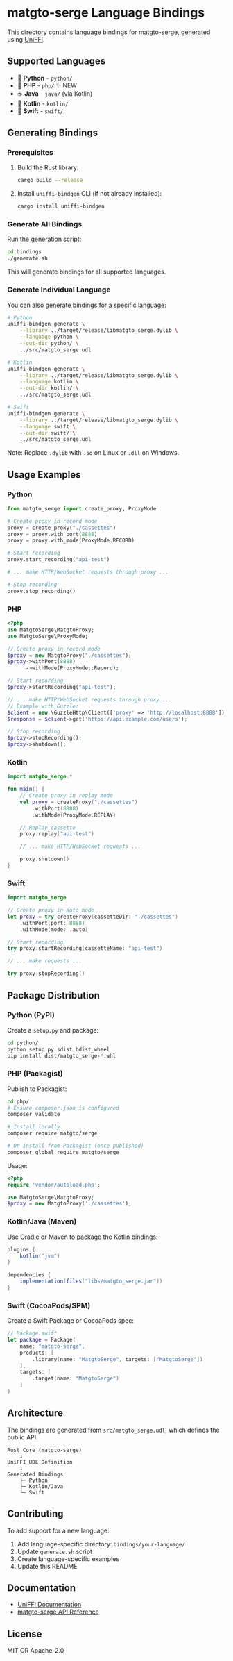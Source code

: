 # matgto-serge Language Bindings

This directory contains language bindings for matgto-serge, generated using [UniFFI](https://mozilla.github.io/uniffi-rs/).

## Supported Languages

- 🐍 **Python** - `python/`
- 🐘 **PHP** - `php/` ✨ NEW
- ☕ **Java** - `java/` (via Kotlin)
- 🤖 **Kotlin** - `kotlin/`
- 🍎 **Swift** - `swift/`

## Generating Bindings

### Prerequisites

1. Build the Rust library:
   ```bash
   cargo build --release
   ```

2. Install `uniffi-bindgen` CLI (if not already installed):
   ```bash
   cargo install uniffi-bindgen
   ```

### Generate All Bindings

Run the generation script:

```bash
cd bindings
./generate.sh
```

This will generate bindings for all supported languages.

### Generate Individual Language

You can also generate bindings for a specific language:

```bash
# Python
uniffi-bindgen generate \
    --library ../target/release/libmatgto_serge.dylib \
    --language python \
    --out-dir python/ \
    ../src/matgto_serge.udl

# Kotlin
uniffi-bindgen generate \
    --library ../target/release/libmatgto_serge.dylib \
    --language kotlin \
    --out-dir kotlin/ \
    ../src/matgto_serge.udl

# Swift
uniffi-bindgen generate \
    --library ../target/release/libmatgto_serge.dylib \
    --language swift \
    --out-dir swift/ \
    ../src/matgto_serge.udl
```

Note: Replace `.dylib` with `.so` on Linux or `.dll` on Windows.

## Usage Examples

### Python

```python
from matgto_serge import create_proxy, ProxyMode

# Create proxy in record mode
proxy = create_proxy("./cassettes")
proxy = proxy.with_port(8888)
proxy = proxy.with_mode(ProxyMode.RECORD)

# Start recording
proxy.start_recording("api-test")

# ... make HTTP/WebSocket requests through proxy ...

# Stop recording
proxy.stop_recording()
```

### PHP

```php
<?php
use MatgtoSerge\MatgtoProxy;
use MatgtoSerge\ProxyMode;

// Create proxy in record mode
$proxy = new MatgtoProxy("./cassettes");
$proxy->withPort(8888)
      ->withMode(ProxyMode::Record);

// Start recording
$proxy->startRecording("api-test");

// ... make HTTP/WebSocket requests through proxy ...
// Example with Guzzle:
$client = new \GuzzleHttp\Client(['proxy' => 'http://localhost:8888']);
$response = $client->get('https://api.example.com/users');

// Stop recording
$proxy->stopRecording();
$proxy->shutdown();
```

### Kotlin

```kotlin
import matgto_serge.*

fun main() {
    // Create proxy in replay mode
    val proxy = createProxy("./cassettes")
        .withPort(8888)
        .withMode(ProxyMode.REPLAY)

    // Replay cassette
    proxy.replay("api-test")

    // ... make HTTP/WebSocket requests ...

    proxy.shutdown()
}
```

### Swift

```swift
import matgto_serge

// Create proxy in auto mode
let proxy = try createProxy(cassetteDir: "./cassettes")
    .withPort(port: 8888)
    .withMode(mode: .auto)

// Start recording
try proxy.startRecording(cassetteName: "api-test")

// ... make requests ...

try proxy.stopRecording()
```

## Package Distribution

### Python (PyPI)

Create a `setup.py` and package:

```bash
cd python/
python setup.py sdist bdist_wheel
pip install dist/matgto_serge-*.whl
```

### PHP (Packagist)

Publish to Packagist:

```bash
cd php/
# Ensure composer.json is configured
composer validate

# Install locally
composer require matgto/serge

# Or install from Packagist (once published)
composer global require matgto/serge
```

Usage:
```php
<?php
require 'vendor/autoload.php';

use MatgtoSerge\MatgtoProxy;
$proxy = new MatgtoProxy('./cassettes');
```

### Kotlin/Java (Maven)

Use Gradle or Maven to package the Kotlin bindings:

```gradle
plugins {
    kotlin("jvm")
}

dependencies {
    implementation(files("libs/matgto_serge.jar"))
}
```

### Swift (CocoaPods/SPM)

Create a Swift Package or CocoaPods spec:

```swift
// Package.swift
let package = Package(
    name: "matgto-serge",
    products: [
        .library(name: "MatgtoSerge", targets: ["MatgtoSerge"])
    ],
    targets: [
        .target(name: "MatgtoSerge")
    ]
)
```

## Architecture

The bindings are generated from `src/matgto_serge.udl`, which defines the public API.

```
Rust Core (matgto-serge)
    ↓
UniFFI UDL Definition
    ↓
Generated Bindings
    ├─ Python
    ├─ Kotlin/Java
    └─ Swift
```

## Contributing

To add support for a new language:

1. Add language-specific directory: `bindings/your-language/`
2. Update `generate.sh` script
3. Create language-specific examples
4. Update this README

## Documentation

- [UniFFI Documentation](https://mozilla.github.io/uniffi-rs/)
- [matgto-serge API Reference](../docs/)

## License

MIT OR Apache-2.0
